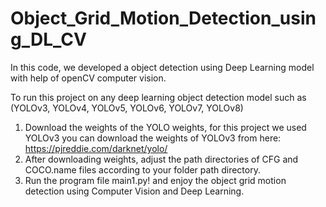 # Object_Grid_Motion_Detection_using_DL_CV
In this code, we developed a object detection using Deep Learning model with help of openCV computer vision. 

To run this project on any deep learning object detection model such as (YOLOv3, YOLOv4, YOLOv5, YOLOv6, YOLOv7, YOLOv8)
1. Download the weights of the YOLO weights, for this project we used YOLOv3 you can download the weights of YOLOv3 from here: https://pjreddie.com/darknet/yolo/
2. After downloading weights, adjust the path directories of CFG and COCO.name files according to your folder path directory.
3. Run the program file main1.py! and enjoy the object grid motion detection using Computer Vision and Deep Learning.
